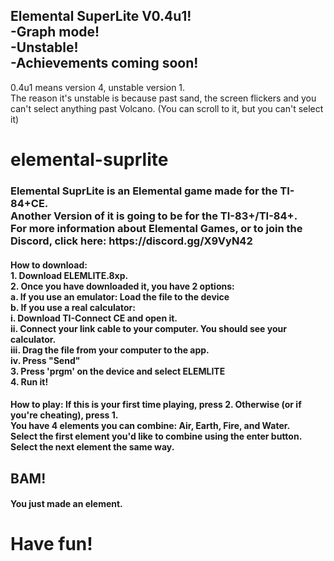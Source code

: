 <h2>Elemental SuperLite V0.4u1!<br>
    -Graph mode!<br>
    -Unstable!<br>
    -Achievements coming soon!<br></h2>
    0.4u1 means version 4, unstable version 1.<br>
    The reason it's unstable is because past sand, the screen flickers and you can't select anything past Volcano. (You can scroll to it, but you can't select it)

# elemental-suprlite

<h3>Elemental SuprLite is an Elemental game made for the TI-84+CE.<br>
Another Version of it is going to be for the TI-83+/TI-84+.<br>
For more information about Elemental Games, or to join the Discord, click here: https://discord.gg/X9VyN42<br></h3>
<h4><b>How to download:</b><br>
1. Download ELEMLITE.8xp.<br>
2. Once you have downloaded it, you have 2 options:<br>
a. If you use an emulator: Load the file to the device<br>
b. If you use a real calculator:<br>
    i. Download TI-Connect CE and open it.<br>
    ii. Connect your link cable to your computer. You should see your calculator.<br>
    iii. Drag the file from your computer to the app.<br>
    iv.  Press "Send"<br>
3. Press 'prgm' on the device and select ELEMLITE<br>
4. Run it!<br></h4>
<h4><b>How to play:</b>
If this is your first time playing, press 2. Otherwise (or if you're cheating), press 1.<br>
You have 4 elements you can combine: <b>Air, Earth, Fire, and Water.</b><br>
Select the first element you'd like to combine using the enter button.<br>
Select the next element the same way.<br></h4>
<h2>BAM!</h3><h4> You just made an element.<br></h4>
<h1>Have fun!</h1>
